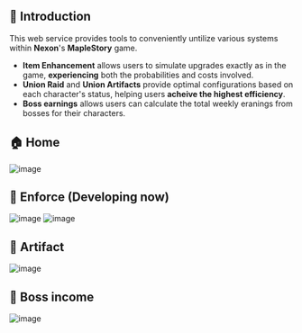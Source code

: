 ## 🍁 Introduction

This web service provides tools to conveniently untilize various systems within **Nexon**'s **MapleStory** game.

- **Item Enhancement** allows users to simulate upgrades exactly as in the game, **experiencing** both the probabilities and costs involved.
- **Union Raid** and **Union Artifacts** provide optimal configurations based on each character's status, helping users **acheive the highest efficiency**.
- **Boss earnings** allows users can calculate the total weekly eranings from bosses for their characters.

## 🏠 Home
![image](https://github.com/user-attachments/assets/9c064dc4-dcdd-4fca-a9ae-75a238c3d83c)

## 🔨 Enforce (Developing now)
![image](https://github.com/user-attachments/assets/5ed5f256-f6a4-492c-8f93-6e4a5e41b32f)
![image](https://github.com/user-attachments/assets/0142edf3-d206-498c-8301-42fcbce4181a)

## 🔮 Artifact
![image](https://github.com/user-attachments/assets/1fa84d47-bad8-4980-afcf-213c99f9530e)

## 💎 Boss income
![image](https://github.com/user-attachments/assets/1d032405-ad5b-4054-9b55-d3a0eba1b14f)
